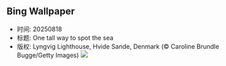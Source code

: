## Bing Wallpaper
- 时间: 20250818
- 标题: One tall way to spot the sea
- 版权: Lyngvig Lighthouse, Hvide Sande, Denmark (© Caroline Brundle Bugge/Getty Images)
![](https://cn.bing.com/th?id=OHR.LyngvigLighthouse_EN-US1600601632_UHD.jpg&rf=LaDigue_UHD.jpg&pid=hp&w=3840&h=2160&rs=1&c=4)
